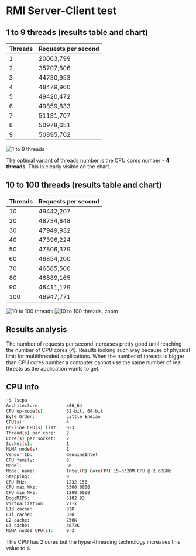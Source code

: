 
# RMI Server-Client test
## 1 to 9 threads (results table and chart)
| Threads | Requests per second |
| ------- | ------------------- |
| 1       | 20063,799           |
| 2       | 35707,506           |
| 3       | 44730,953           |
| 4       | 48479,960           |
| 5       | 49420,472           |
| 6       | 49859,833           |
| 7       | 51131,707           |
| 8       | 50978,651           |
| 9       | 50895,702           |


![1 to 9 threads](https://cldup.com/OdTYu7WsSy-3000x3000.png)

The optimal variant of threads number is the CPU cores number - **4 threads**. This is clearly visible on the chart.

## 10 to 100 threads (results table and chart)
| Threads | Requests per second |
| ------- | ------------------- |
| 10      | 49442,207           |
| 20      | 48734,848           |
| 30      | 47949,932           |
| 40      | 47396,224           |
| 50      | 47806,379           |
| 60      | 46854,200           |
| 70      | 46585,500           |
| 80      | 46889,165           |
| 90      | 46411,179           |
| 100     | 46947,771           |

![10 to 100 threads](https://cldup.com/ZJBbA3jbsp-3000x3000.png)
![10 to 100 threads, zoom](https://cldup.com/TQ3iJbHSbE-3000x3000.png)

## Results analysis
The number of requests per second increases pretty good until reaching the number of CPU cores (4). Results looking such way because of physical limit for multithreaded applications. When the number of threads is bigger than CPU cores number a computer cannot use the same number of real threats as the application wants to get.

## CPU info
```sh
~$ lscpu
Architecture:          x86_64
CPU op-mode(s):        32-bit, 64-bit
Byte Order:            Little Endian
CPU(s):                4
On-line CPU(s) list:   0-3
Thread(s) per core:    2
Core(s) per socket:    2
Socket(s):             1
NUMA node(s):          1
Vendor ID:             GenuineIntel
CPU family:            6
Model:                 58
Model name:            Intel(R) Core(TM) i5-3320M CPU @ 2.60GHz
Stepping:              9
CPU MHz:               1232.156
CPU max MHz:           3300,0000
CPU min MHz:           1200,0000
BogoMIPS:              5182.93
Virtualization:        VT-x
L1d cache:             32K
L1i cache:             32K
L2 cache:              256K
L3 cache:              3072K
NUMA node0 CPU(s):     0-3
```
This CPU has 2 cores but the hyper-threading technology increases this value to 4.
